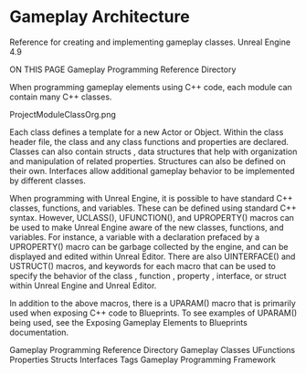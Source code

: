# Gameplay Architecture
Reference for creating and implementing gameplay classes. 
Unreal Engine 4.9

ON THIS PAGE
Gameplay Programming Reference 
Directory

When programming gameplay elements using C++ code, each module can contain many C++ classes.

ProjectModuleClassOrg.png

Each class defines a template for a new Actor or Object. Within the class header file, the class and any class functions and properties are declared. Classes can also contain structs , data structures that help with organization and manipulation of related properties. Structures can also be defined on their own. Interfaces allow additional gameplay behavior to be implemented by different classes.

When programming with Unreal Engine, it is possible to have standard C++ classes, functions, and variables. These can be defined using standard C++ syntax. However, UCLASS(), UFUNCTION(), and UPROPERTY() macros can be used to make Unreal Engine aware of the new classes, functions, and variables. For instance, a variable with a declaration prefaced by a UPROPERTY() macro can be garbage collected by the engine, and can be displayed and edited within Unreal Editor. There are also UINTERFACE() and USTRUCT() macros, and keywords for each macro that can be used to specify the behavior of the class , function , property , interface, or struct within Unreal Engine and Unreal Editor.

In addition to the above macros, there is a UPARAM() macro that is primarily used when exposing C++ code to Blueprints. To see examples of UPARAM() being used, see the Exposing Gameplay Elements to Blueprints documentation.

Gameplay Programming Reference Directory
Gameplay Classes
UFunctions
Properties
Structs
Interfaces
Tags
Gameplay Programming Framework